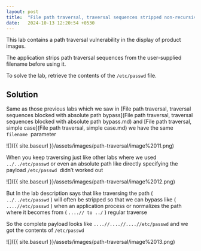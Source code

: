 ```yaml
---
layout: post
title:  "File path traversal, traversal sequences stripped non-recursively"
date:   2024-10-13 12:20:54 +0530
---
```

  

This lab contains a path traversal vulnerability in the display of product images.

The application strips path traversal sequences from the user-supplied filename before using it.

To solve the lab, retrieve the contents of the `/etc/passwd` file.

  

## Solution 

  

Same as those previous labs which we saw in [File path traversal, traversal sequences blocked with absolute path bypass](File path traversal, traversal sequences blocked with absolute path bypass.md) and [File path traversal, simple case](File path traversal, simple case.md) we have the same `filename`  parameter 

  

![]({{ site.baseurl }}/assets/images/path-traversal/image%2011.png)  

  

When you keep traversing just like other labs where we used `../../etc/passwd` or even an absolute path like directly specifying the payload `/etc/passwd`  didn’t worked out 

  

![]({{ site.baseurl }}/assets/images/path-traversal/image%2012.png)  

  

But In the lab description says that like traversing the path ( `../../etc/passwd` ) will often be stripped so that we can bypass like ( `....//etc/passwd` ) when an application process or normalizes the path where it becomes from ( `....// to ../` ) regular traverse 

  

So the complete payload looks like `....//....//....//etc/passwd` and we got the contents of `/etc/passwd` 

  

![]({{ site.baseurl }}/assets/images/path-traversal/image%2013.png)